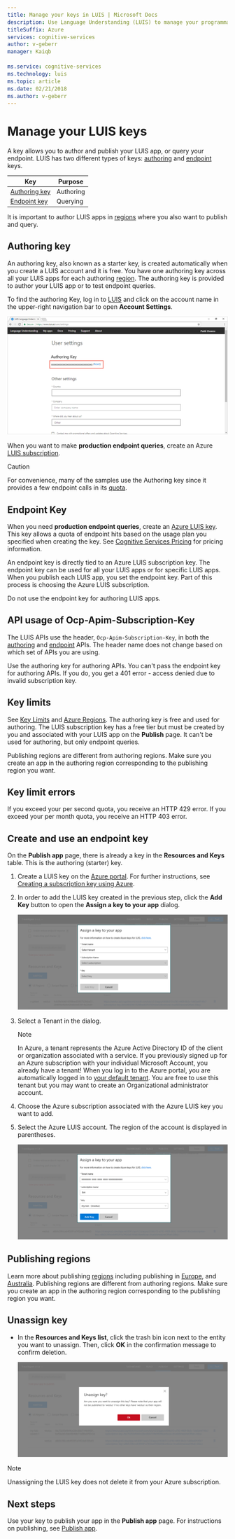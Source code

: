 ```yaml
---
title: Manage your keys in LUIS | Microsoft Docs
description: Use Language Understanding (LUIS) to manage your programmatic API, endpoint, and external keys. 
titleSuffix: Azure
services: cognitive-services
author: v-geberr
manager: Kaiqb

ms.service: cognitive-services
ms.technology: luis
ms.topic: article
ms.date: 02/21/2018
ms.author: v-geberr
---
```


# Manage your LUIS keys
A key allows you to author and publish your LUIS app, or query your endpoint. LUIS has two different types of keys: [authoring](#programmatic-key) and [endpoint](#endpoint-key) keys. 

|Key|Purpose|
|--|--|
|[Authoring key](#programmatic-key)|Authoring|
|[Endpoint key](#endpoint-key)| Querying|

It is important to author LUIS apps in [regions](luis-reference-regions.md#publishing-regions) where you also want to publish and query.

<a name="programmatic-key" ></a>
## Authoring key

An authoring key, also known as a starter key, is created automatically when you create a LUIS account and it is free. You have one authoring key across all your LUIS apps for each authoring [region](luis-reference-regions.md). The authoring key is provided to author your LUIS app or to test endpoint queries. 

To find the authoring Key, log in to [LUIS][LUIS] and click on the account name in the upper-right navigation bar to open **Account Settings**.

![authoring Key](./media/luis-manage-keys/programatic-key.png)

When you want to make **production endpoint queries**, create an Azure [LUIS subscription](https://azure.microsoft.com/pricing/details/cognitive-services/language-understanding-intelligent-services/). 

> [!CAUTION]
> For convenience, many of the samples use the Authoring key since it provides a few endpoint calls in its [quota](luis-boundaries.md#key-limits).  

## Endpoint Key
 When you need **production endpoint queries**, create an [Azure LUIS key](https://azure.microsoft.com/pricing/details/cognitive-services/language-understanding-intelligent-services/). This key allows a quota of endpoint hits based on the usage plan you specified when creating the key. See [Cognitive Services Pricing](https://azure.microsoft.com/pricing/details/cognitive-services/language-understanding-intelligent-services/?v=17.23h) for pricing information.

An endpoint key is directly tied to an Azure LUIS subscription key. The endpoint key can be used for all your LUIS apps or for specific LUIS apps. When you publish each LUIS app, you set the endpoint key. Part of this process is choosing the Azure LUIS subscription.  

Do not use the endpoint key for authoring LUIS apps.

## API usage of Ocp-Apim-Subscription-Key
The LUIS APIs use the header, `Ocp-Apim-Subscription-Key`, in both the [authoring](https://aka.ms/luis-authoring-apis) and [endpoint](https://aka.ms/luis-endpoint-apis) APIs. The header name does not change based on which set of APIs you are using. 

Use the authoring key for authoring APIs. You can't pass the endpoint key for authoring APIs. If you do, you get a 401 error - access denied due to invalid subscription key. 

## Key limits
See [Key Limits](luis-boundaries.md#key-limits) and [Azure Regions](luis-reference-regions.md). The authoring key is free and used for authoring. The LUIS subscription key has a free tier but must be created by you and associated with your LUIS app on the **Publish** page. It can't be used for authoring, but only endpoint queries.

Publishing regions are different from authoring regions. Make sure you create an app in the authoring region corresponding to the publishing region you want.

## Key limit errors
If you exceed your per second quota, you receive an HTTP 429 error. If you exceed your per month quota, you receive an HTTP 403 error. 

## Create and use an endpoint key
On the **Publish app** page, there is already a key in the **Resources and Keys** table. This is the authoring (starter) key. 

1. Create a LUIS key on the [Azure portal](https://portal.azure.com). For further instructions, see [Creating a subscription key using Azure](AzureIbizaSubscription.md).
 
2. In order to add the LUIS key created in the previous step, click the **Add Key** button to open the **Assign a key to your app** dialog. 

    ![Assign a key to your app](./media/luis-manage-keys/assign-key.png)
3. Select a Tenant in the dialog. 
 
    > [!Note]
    > In Azure, a tenant represents the Azure Active Directory ID of the client or organization associated with a service. If you previously signed up for an Azure subscription with your individual Microsoft Account, you already have a tenant! When you log in to the Azure portal, you are automatically logged in to [your default tenant](https://docs.microsoft.com/azure/active-directory/develop/active-directory-howto-tenant). You are free to use this tenant but you may want to create an Organizational administrator account.

4. Choose the Azure subscription associated with the Azure LUIS key you want to add.

5. Select the Azure LUIS account. The region of the account is displayed in parentheses. 

    ![Choose the key](./media/luis-manage-keys/assign-key-filled-out.png)


<!-- content moved to luis-reference-regions.md, need replacement links-->
<a name="regions-and-keys"></a>
<a name="publishing-to-europe"></a>
<a name="publishing-to-australia"></a>

## Publishing regions
Learn more about publishing [regions](luis-reference-regions.md) including publishing in [Europe](luis-reference-regions.md#publishing-to-europe), and [Australia](luis-reference-regions.md#publishing-to-australia). Publishing regions are different from authoring regions. Make sure you create an app in the authoring region corresponding to the publishing region you want.


## Unassign key

* In the **Resources and Keys list**, click the trash bin icon next to the entity you want to unassign. Then, click **OK** in the confirmation message to confirm deletion.
 
    ![Unassign Entity](./media/luis-manage-keys/unassign-key.png)

> [!NOTE]
> Unassigning the LUIS key does not delete it from your Azure subscription.

## Next steps

Use your key to publish your app in the **Publish app** page. For instructions on publishing, see [Publish app](PublishApp.md).

[LUIS]: luis-reference-regions.md